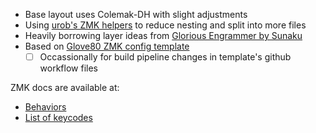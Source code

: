 - Base layout uses Colemak-DH with slight adjustments
- Using [urob's ZMK helpers](https://github.com/urob/zmk-helpers) to reduce nesting and split into more files
- Heavily borrowing layer ideas from [Glorious Engrammer by Sunaku](https://github.com/sunaku/glove80-keymaps)
- Based on [Glove80 ZMK config template](https://github.com/moergo-sc/glove80-zmk-config)
  - [ ] Occassionally for build pipeline changes in template's github workflow files
 
ZMK docs are available at:
- [Behaviors](https://zmk.dev/docs/keymaps/behaviors)
- [List of keycodes](https://zmk.dev/docs/keymaps/list-of-keycodes)
